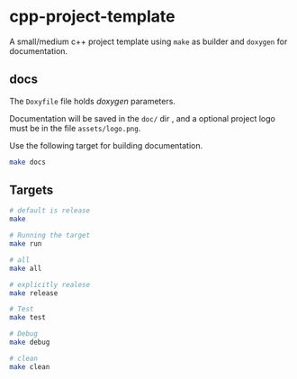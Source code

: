 # cpp-project-template

A small/medium c++ project template using ```make``` as builder and ```doxygen``` for documentation.

## docs

The ```Doxyfile``` file holds *doxygen* parameters.

Documentation will be saved in the ```doc/``` dir , and a optional project logo must be in the file ```assets/logo.png```.

Use the following target for building documentation.

```bash
make docs
```

## Targets

```bash
# default is release
make

# Running the target
make run

# all
make all

# explicitly realese
make release

# Test
make test

# Debug
make debug

# clean
make clean
```
